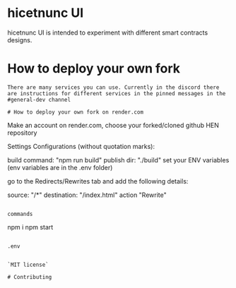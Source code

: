 # hicetnunc UI

hicetnunc UI is intended to experiment with different smart contracts designs.

# How to deploy your own fork
```
There are many services you can use. Currently in the discord there are instructions for different services in the pinned messages in the #general-dev channel

# How to deploy your own fork on render.com
```
Make an account on render.com, choose your forked/cloned github HEN repository

Settings Configurations (without quotation marks):

build command: "npm run build"
publish dir: "./build"
set your ENV variables (env variables are in the .env folder)

go to the Redirects/Rewrites tab and add the following details:

source: "/*" 
destination: "/index.html"
action "Rewrite"

```

commands

```
npm i
npm start
```

.env

```

```

`MIT license`

# Contributing

